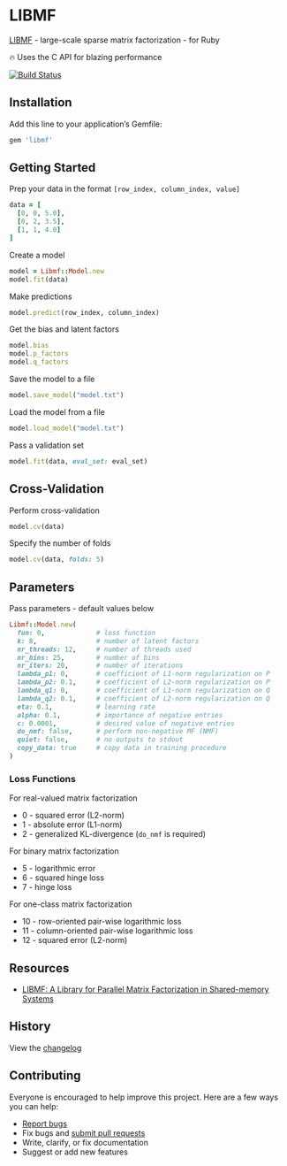 # LIBMF

[LIBMF](https://github.com/cjlin1/libmf) - large-scale sparse matrix factorization - for Ruby

:fire: Uses the C API for blazing performance

[![Build Status](https://travis-ci.org/ankane/libmf.svg?branch=master)](https://travis-ci.org/ankane/libmf)

## Installation

Add this line to your application’s Gemfile:

```ruby
gem 'libmf'
```

## Getting Started

Prep your data in the format `[row_index, column_index, value]`

```ruby
data = [
  [0, 0, 5.0],
  [0, 2, 3.5],
  [1, 1, 4.0]
]
```

Create a model

```ruby
model = Libmf::Model.new
model.fit(data)
```

Make predictions

```ruby
model.predict(row_index, column_index)
```

Get the bias and latent factors

```ruby
model.bias
model.p_factors
model.q_factors
```

Save the model to a file

```ruby
model.save_model("model.txt")
```

Load the model from a file

```ruby
model.load_model("model.txt")
```

Pass a validation set

```ruby
model.fit(data, eval_set: eval_set)
```

## Cross-Validation

Perform cross-validation

```ruby
model.cv(data)
```

Specify the number of folds

```ruby
model.cv(data, folds: 5)
```

## Parameters

Pass parameters - default values below

```ruby
Libmf::Model.new(
  fun: 0,             # loss function
  k: 8,               # number of latent factors
  nr_threads: 12,     # number of threads used
  nr_bins: 25,        # number of bins
  nr_iters: 20,       # number of iterations
  lambda_p1: 0,       # coefficient of L1-norm regularization on P
  lambda_p2: 0.1,     # coefficient of L2-norm regularization on P
  lambda_q1: 0,       # coefficient of L1-norm regularization on Q
  lambda_q2: 0.1,     # coefficient of L2-norm regularization on Q
  eta: 0.1,           # learning rate
  alpha: 0.1,         # importance of negative entries
  c: 0.0001,          # desired value of negative entries
  do_nmf: false,      # perform non-negative MF (NMF)
  quiet: false,       # no outputs to stdout
  copy_data: true     # copy data in training procedure
)
```

### Loss Functions

For real-valued matrix factorization

- 0 - squared error (L2-norm)
- 1 - absolute error (L1-norm)
- 2 - generalized KL-divergence (`do_nmf` is required)

For binary matrix factorization

- 5 - logarithmic error
- 6 - squared hinge loss
- 7 - hinge loss

For one-class matrix factorization

- 10 - row-oriented pair-wise logarithmic loss
- 11 - column-oriented pair-wise logarithmic loss
- 12 - squared error (L2-norm)

## Resources

- [LIBMF: A Library for Parallel Matrix Factorization in Shared-memory Systems](https://www.csie.ntu.edu.tw/~cjlin/papers/libmf/libmf_open_source.pdf)

## History

View the [changelog](https://github.com/ankane/libmf/blob/master/CHANGELOG.md)

## Contributing

Everyone is encouraged to help improve this project. Here are a few ways you can help:

- [Report bugs](https://github.com/ankane/libmf/issues)
- Fix bugs and [submit pull requests](https://github.com/ankane/libmf/pulls)
- Write, clarify, or fix documentation
- Suggest or add new features
